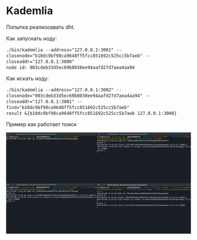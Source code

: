 # Kademlia

Попытка реализоавать dht. 

Как запускать ноду:

```
./bin/kademlia --address="127.0.0.1:3001" --closenode="b10dc9bf98ca9648ff5fcc851692c525cc5b7aeb" --closeaddr="127.0.0.1:3000"
node id: 003cdeb33d5ec69b8038ee94aafd27d7aea4aa94
```

Как искать ноду:

```
./bin/kademlia --address="127.0.0.1:3002" --closenode="003cdeb33d5ec69b8038ee94aafd27d7aea4aa94" --closeaddr="127.0.0.1:3001" --find="b10dc9bf98ca9648ff5fcc851692c525cc5b7aeb"
result &{b10dc9bf98ca9648ff5fcc851692c525cc5b7aeb 127.0.0.1:3000}
```

Пример как работает поиск

![](screen-kademlia.png)
